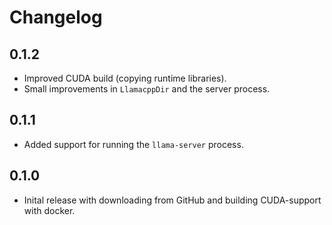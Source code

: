 # Changelog

## 0.1.2

- Improved CUDA build (copying runtime libraries).
- Small improvements in `LlamacppDir` and the server process.

## 0.1.1

- Added support for running the `llama-server` process.

## 0.1.0

- Inital release with downloading from GitHub and building CUDA-support with docker.
